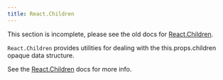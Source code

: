 ```yaml
---
title: React.Children
---
```


<Wip>

This section is incomplete, please see the old docs for [React.Children](https://reactjs.org/docs/react-api.html#reactchildren).

</Wip>


<Intro>

`React.Children` provides utilities for dealing with the this.props.children opaque data structure.

See the [React.Children](https://reactjs.org/docs/react-api.html#reactchildren) docs for more info.

</Intro>
